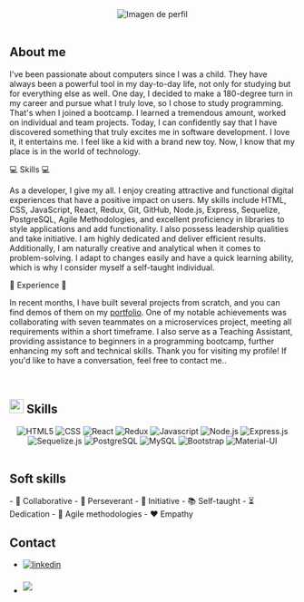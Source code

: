 <div align="center">
  <img src="https://github.com/Carlitossaul/carlitossaul/assets/106841507/4efe19ac-b95a-4037-ba00-42428df92f58" alt="Imagen de perfil">
</div>
<br>

<h2>About me</h2>

I've been passionate about computers since I was a child. They have always been a powerful tool in my day-to-day life, not only for studying but for everything else as well. One day, I decided to make a 180-degree turn in my career and pursue what I truly love, so I chose to study programming. That's when I joined a bootcamp. I learned a tremendous amount, worked on individual and team projects. Today, I can confidently say that I have discovered something that truly excites me in software development. I love it, it entertains me. I feel like a kid with a brand new toy. Now, I know that my place is in the world of technology.

💻 Skills 💻 

As a developer, I give my all. I enjoy creating attractive and functional digital experiences that have a positive impact on users.
My skills include HTML, CSS, JavaScript, React, Redux, Git, GitHub, Node.js, Express, Sequelize, PostgreSQL, Agile Methodologies, and excellent proficiency in libraries to style applications and add functionality.
I also possess leadership qualities and take initiative. I am highly dedicated and deliver efficient results. Additionally, I am naturally creative and analytical when it comes to problem-solving.
I adapt to changes easily and have a quick learning ability, which is why I consider myself a self-taught individual.

🚀 Experience 🚀 

In recent months, I have built several projects from scratch, and you can find demos of them on my [portfolio](https://carloslovey.vercel.app/). One of my notable achievements was collaborating with seven teammates on a microservices project, meeting all requirements within a short timeframe.
I also serve as a Teaching Assistant, providing assistance to beginners in a programming bootcamp, further enhancing my soft and technical skills.
Thank you for visiting my profile! If you'd like to have a conversation, feel free to contact me.. 

<br>

## <img src="https://media2.giphy.com/media/QssGEmpkyEOhBCb7e1/giphy.gif?cid=ecf05e47a0n3gi1bfqntqmob8g9aid1oyj2wr3ds3mg700bl&rid=giphy.gif" width ="25"><b> Skills</b>

<div align="center">
  <img src="https://img.shields.io/badge/HTML5-%23E34F26.svg?&style=for-the-badge&logo=html5&logoColor=white" alt="HTML5">
  <img src="https://img.shields.io/badge/CSS-%231572B6.svg?&style=for-the-badge&logo=css3&logoColor=white" alt="CSS">
  <img src="https://img.shields.io/badge/React-%2361DAFB.svg?&style=for-the-badge&logo=react&logoColor=white" alt="React">
  <img src="https://img.shields.io/badge/Redux-%23764ABC.svg?&style=for-the-badge&logo=redux&logoColor=white" alt="Redux">
  <img src="https://img.shields.io/badge/Javascript-%23F7DF1E.svg?&style=for-the-badge&logo=javascript&logoColor=black" alt="Javascript">
  <img src="https://img.shields.io/badge/Node.js-%23339933.svg?&style=for-the-badge&logo=node.js&logoColor=white" alt="Node.js">
  <img src="https://img.shields.io/badge/Express.js-%23000000.svg?&style=for-the-badge&logo=express&logoColor=white" alt="Express.js">
  <img src="https://img.shields.io/badge/Sequelize.js-%23566DAA.svg?&style=for-the-badge&logo=sequelize&logoColor=white" alt="Sequelize.js">
  <img src="https://img.shields.io/badge/PostgreSQL-%23336791.svg?&style=for-the-badge&logo=postgresql&logoColor=white" alt="PostgreSQL">
  <img src="https://img.shields.io/badge/MySQL-%234479A1.svg?&style=for-the-badge&logo=mysql&logoColor=white" alt="MySQL">
  <img src="https://img.shields.io/badge/Bootstrap-%23563D7C.svg?&style=for-the-badge&logo=bootstrap&logoColor=white" alt="Bootstrap">
  <img src="https://img.shields.io/badge/Material--UI-%230081CB.svg?&style=for-the-badge&logo=material-ui&logoColor=white" alt="Material-UI">
</div>

<br>

<h2>Soft skills</h2>
- 🤝 Collaborative
- 💪 Perseverant
- 🚀 Initiative
- 📚 Self-taught
- ⏳ Dedication
- 🔄 Agile methodologies
- ❤️ Empathy

<br>

<h2>Contact</h2>

<div align='left'>
<ul>
<li>
<a href="https://linkedin.com/in/carloslovey" target="_blank">
<img src="https://img.shields.io/badge/linkedin:  carloslovey-%2300acee.svg?color=405DE6&style=for-the-badge&logo=linkedin&logoColor=white" alt=linkedin style="margin-bottom: 5px;"/>
</a>
</li>
<br>
<li>
<a href="mailto:carlitossaul.h@gmail.com" target="_blank">
<img src="https://img.shields.io/badge/gmail:  carlitossaul.h@gmail.com-%23EA4335.svg?style=for-the-badge&logo=gmail&logoColor=white" t=mail style="margin-bottom: 5px;" />
</a>
</li>
</ul>
</div>



